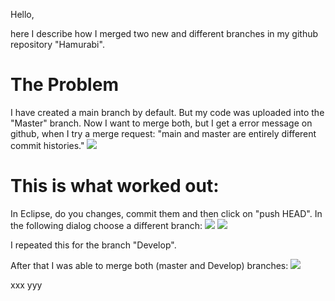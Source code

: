 Hello,

here I describe how I merged two new and different branches in my github repository "Hamurabi".

# The Problem

I have created a main branch by default.
But my code was uploaded into the "Master" branch.
Now I want to merge both, but I get a error message on github, when I try a merge request:
"main and master are entirely different commit histories."
![](https://raw.githubusercontent.com/achimmertens/Hamurabi/VS/HowTo/2021-11-09-13-29-42.png)

# This is what worked out:
In Eclipse, do you changes, commit them and then click on "push HEAD".
In the following dialog choose a different branch:
![](https://raw.githubusercontent.com/achimmertens/Hamurabi/VS/HowTo/2021-11-09-13-31-33.png)
![](https://raw.githubusercontent.com/achimmertens/Hamurabi/VS/HowTo/2021-11-09-13-31-57.png)

I repeated this for the branch "Develop".

After that I was able to merge both (master and Develop) branches:
![](https://raw.githubusercontent.com/achimmertens/Hamurabi/VS/HowTo/2021-11-09-13-32-47.png)

xxx
yyy
